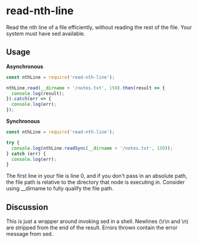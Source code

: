 # read-nth-line

Read the nth line of a file efficiently, without reading the rest of the file. Your system must have sed available.

## Usage

**Asynchronous**
```js
const nthLine = require('read-nth-line');

nthLine.read(__dirname + '/notes.txt', 150).then(result => {
  console.log(result);
}).catch(err => {
  console.log(err);
});
```

**Synchronous**
```js
const nthLine = require('read-nth-line');

try {
  console.log(nthLine.readSync(__dirname + '/notes.txt', 150));
} catch (err) {
  console.log(err);
}
```

The first line in your file is line 0, and if you don't pass in an absolute path, the file path is relative to the directory that node is executing in. Consider using __dirname to fully qualify the file path.

## Discussion

This is just a wrapper around invoking sed in a shell. Newlines (\r\n and \n) are stripped from the end of the result. Errors thrown contain the error message from sed.

